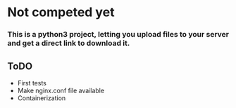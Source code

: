 # Not competed yet

### This is a python3 project, letting you upload files to your server and get a direct link to download it.



## ToDO
* First tests
* Make nginx.conf file available
* Containerization
